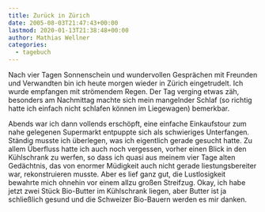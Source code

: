 ```yaml
---
title: Zurück in Zürich
date: 2005-08-03T21:47:43+00:00
lastmod: 2020-01-13T21:38:48+00:00
author: Mathias Wellner
categories:
  - tagebuch
---
```

Nach vier Tagen Sonnenschein und wundervollen Gesprächen mit Freunden und Verwandten bin ich heute morgen wieder in Zürich eingetrudelt. Ich wurde empfangen mit strömendem Regen. Der Tag verging etwas zäh, besonders am Nachmittag machte sich mein mangelnder Schlaf (so richtig hatte ich einfach nicht schlafen können im Liegewagen) bemerkbar. 

<!--more-->

Abends war ich dann vollends erschöpft, eine einfache Einkaufstour zum nahe gelegenen Supermarkt entpuppte sich als schwieriges Unterfangen. Ständig musste ich überlegen, was ich eigentlich gerade gesucht hatte. Zu allem Überfluss hatte ich auch noch vergessen, vorher einen Blick in den Kühlschrank zu werfen, so dass ich quasi aus meinem vier Tage alten Gedächtnis, das von enormer Müdigkeit auch nicht gerade liestungsbereiter war, rekonstruieren musste. Aber es lief ganz gut, die Lustlosigkeit bewahrte mich ohnehin vor einem allzu großen Streifzug. Okay, ich habe jetzt zwei Stück Bio-Butter im Kühlschrank liegen, aber Butter ist ja schließlich gesund und die Schweizer Bio-Bauern werden es mir danken.